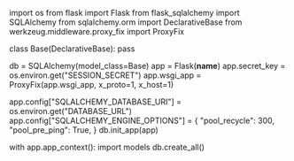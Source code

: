 import os
from flask import Flask
from flask_sqlalchemy import SQLAlchemy
from sqlalchemy.orm import DeclarativeBase
from werkzeug.middleware.proxy_fix import ProxyFix

class Base(DeclarativeBase):
    pass

db = SQLAlchemy(model_class=Base)
app = Flask(__name__)
app.secret_key = os.environ.get("SESSION_SECRET")
app.wsgi_app = ProxyFix(app.wsgi_app, x_proto=1, x_host=1)

app.config["SQLALCHEMY_DATABASE_URI"] = os.environ.get("DATABASE_URL")
app.config["SQLALCHEMY_ENGINE_OPTIONS"] = {
    "pool_recycle": 300,
    "pool_pre_ping": True,
}
db.init_app(app)

with app.app_context():
    import models
    db.create_all()
